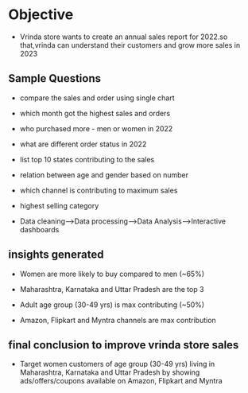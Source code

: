 # Objective

* Vrinda store wants to create an annual sales report for 2022.so that,vrinda can understand their customers and grow more sales in 2023

## Sample Questions

* compare the sales and order using single chart
* which month got the highest sales and orders
* who purchased more - men or women in 2022
* what are different order status in 2022
* list top 10 states contributing to the sales
* relation between age and gender based on number
* which channel is contributing to maximum sales
* highest selling category


* Data cleaning-->Data processing-->Data Analysis-->Interactive dashboards


## insights generated

* Women are more likely to buy compared to men (~65%)

* Maharashtra, Karnataka and Uttar Pradesh are the top 3

* Adult age group (30-49 yrs) is max contributing (~50%)

* Amazon, Flipkart and Myntra channels are max contribution


## final conclusion to improve vrinda store sales

* Target women customers of age group (30-49 yrs) living in Maharashtra, Karnataka and Uttar Pradesh by showing ads/offers/coupons available on Amazon, Flipkart and Myntra
